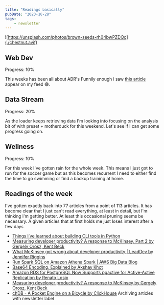 ```yaml
---
title: "Readings basically"
pubDate: "2023-10-28"
tags: 
    - newsletter
---
```


![https://unsplash.com/photos/brown-seeds-rh04bwPZDQo](./chestnut.avif)

## Web Dev

Progress: 10%

This weeks has been all about ADR's Funnily enough I saw [this article](https://www.infoq.com/articles/architectural-decision-record-purpose/) appear on my feed 😅.

## Data Stream

Progress: 20%

As the loader keeps retrieving data I'm looking into focusing on the analysis bit of with preset + motherduck for this weekend. Let's see if I can get some progress going on.

## Wellness

Progress: 10%

For this week I've gotten rain for the whole week. This means I just got to run for the soccer game but as this becomes recurrent I need to either find the time to go swimming or find a backup training at home.

## Readings of the week

I've gotten exactly back into 77 articles from a point of 113 articles. It has become clear that I just can't read everything, at least in detail, but I'm thinking I'm getting better. At least this occasional pruning seems be necessary. A given articles that at first holds me just loses interest after a few days

- [Things I’ve learned about building CLI tools in Python](https://simonwillison.net/2023/Sep/30/cli-tools-python)
- [Measuring developer productivity? A response to McKinsey, Part 2 by Gergely Orosz, Kent Beck](https://newsletter.pragmaticengineer.com/p/measuring-developer-productivity-part-2)
- [What McKinsey got wrong about developer productivity | LeadDev by Jennifer Riggins](https://leaddev.com/process/what-mckinsey-got-wrong-about-developer-productivity)
- [Run Spark SQL on Amazon Athena Spark | AWS Big Data Blog](https://aws.amazon.com/blogs/big-data/run-spark-sql-on-amazon-athena-spark)
- [Base64 Encoding, Explained by Akshay Khot](https://www.akshaykhot.com/base64-encoding-explained)
- [Amazon RDS for PostgreSQL Now Supports pgactive for Active-Active Replication by Renato Losio](https://www.infoq.com/news/2023/10/rds-postgresql-pgactive)
- [Measuring developer productivity? A response to McKinsey by Gergely Orosz, Kent Beck](https://newsletter.pragmaticengineer.com/p/measuring-developer-productivity)
- [chDB - A Rocket Engine on a Bicycle by ClickHouse](https://clickhouse.com/blog/chdb-embedded-clickhouse-rocket-engine-on-a-bicycle)
Archiving articles with newsletter label
